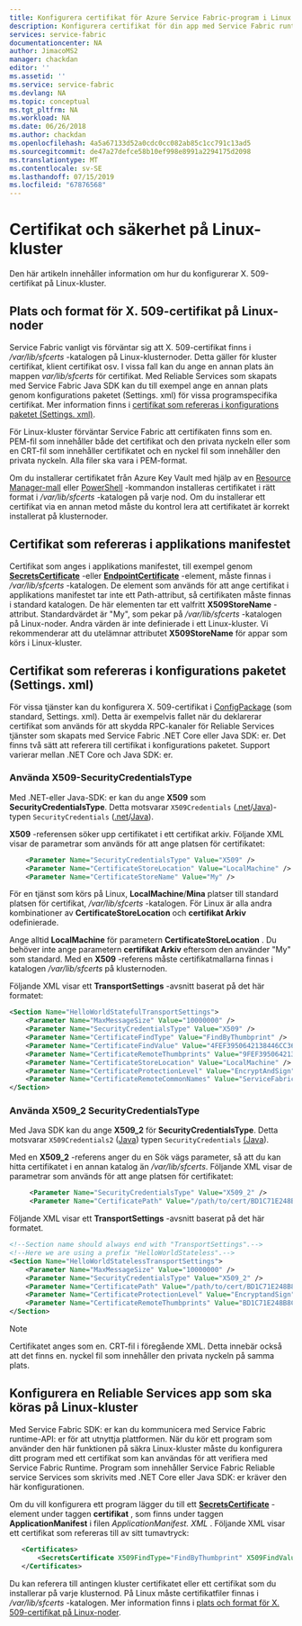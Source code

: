 ```yaml
---
title: Konfigurera certifikat för Azure Service Fabric-program i Linux | Microsoft Docs
description: Konfigurera certifikat för din app med Service Fabric runtime på ett Linux-kluster
services: service-fabric
documentationcenter: NA
author: JimacoMS2
manager: chackdan
editor: ''
ms.assetid: ''
ms.service: service-fabric
ms.devlang: NA
ms.topic: conceptual
ms.tgt_pltfrm: NA
ms.workload: NA
ms.date: 06/26/2018
ms.author: chackdan
ms.openlocfilehash: 4a5a67133d52a0cdc0cc082ab85c1cc791c13ad5
ms.sourcegitcommit: de47a27defce58b10ef998e8991a2294175d2098
ms.translationtype: MT
ms.contentlocale: sv-SE
ms.lasthandoff: 07/15/2019
ms.locfileid: "67876568"
---
```

# <a name="certificates-and-security-on-linux-clusters"></a>Certifikat och säkerhet på Linux-kluster

Den här artikeln innehåller information om hur du konfigurerar X. 509-certifikat på Linux-kluster.

## <a name="location-and-format-of-x509-certificates-on-linux-nodes"></a>Plats och format för X. 509-certifikat på Linux-noder

Service Fabric vanligt vis förväntar sig att X. 509-certifikat finns i */var/lib/sfcerts* -katalogen på Linux-klusternoder. Detta gäller för kluster certifikat, klient certifikat osv. I vissa fall kan du ange en annan plats än mappen *var/lib/sfcerts* för certifikat. Med Reliable Services som skapats med Service Fabric Java SDK kan du till exempel ange en annan plats genom konfigurations paketet (Settings. xml) för vissa programspecifika certifikat. Mer information finns i [certifikat som refereras i konfigurations paketet (Settings. xml)](#certificates-referenced-in-the-configuration-package-settingsxml).

För Linux-kluster förväntar Service Fabric att certifikaten finns som en. PEM-fil som innehåller både det certifikat och den privata nyckeln eller som en CRT-fil som innehåller certifikatet och en nyckel fil som innehåller den privata nyckeln. Alla filer ska vara i PEM-format. 

Om du installerar certifikatet från Azure Key Vault med hjälp av en [Resource Manager-mall](./service-fabric-cluster-creation-create-template.md) eller [PowerShell](https://docs.microsoft.com/powershell/module/azurerm.servicefabric/?view=latest#service_fabric) -kommandon installeras certifikatet i rätt format i */var/lib/sfcerts* -katalogen på varje nod. Om du installerar ett certifikat via en annan metod måste du kontrol lera att certifikatet är korrekt installerat på klusternoder.

## <a name="certificates-referenced-in-the-application-manifest"></a>Certifikat som refereras i applikations manifestet

Certifikat som anges i applikations manifestet, till exempel genom [**SecretsCertificate**](https://docs.microsoft.com/azure/service-fabric/service-fabric-service-model-schema-elements#secretscertificate-element) -eller [**EndpointCertificate**](https://docs.microsoft.com/azure/service-fabric/service-fabric-service-model-schema-elements#endpointcertificate-element) -element, måste finnas i */var/lib/sfcerts* -katalogen. De element som används för att ange certifikat i applikations manifestet tar inte ett Path-attribut, så certifikaten måste finnas i standard katalogen. De här elementen tar ett valfritt **X509StoreName** -attribut. Standardvärdet är "My", som pekar på */var/lib/sfcerts* -katalogen på Linux-noder. Andra värden är inte definierade i ett Linux-kluster. Vi rekommenderar att du utelämnar attributet **X509StoreName** för appar som körs i Linux-kluster. 

## <a name="certificates-referenced-in-the-configuration-package-settingsxml"></a>Certifikat som refereras i konfigurations paketet (Settings. xml)

För vissa tjänster kan du konfigurera X. 509-certifikat i [ConfigPackage](./service-fabric-application-and-service-manifests.md) (som standard, Settings. xml). Detta är exempelvis fallet när du deklarerar certifikat som används för att skydda RPC-kanaler för Reliable Services tjänster som skapats med Service Fabric .NET Core eller Java SDK: er. Det finns två sätt att referera till certifikat i konfigurations paketet. Support varierar mellan .NET Core och Java SDK: er.

### <a name="using-x509-securitycredentialstype"></a>Använda X509-SecurityCredentialsType

Med .NET-eller Java-SDK: er kan du ange **X509** som **SecurityCredentialsType**. Detta motsvarar `X509Credentials` ([.net](https://msdn.microsoft.com/library/system.fabric.x509credentials.aspx)/[Java](https://docs.microsoft.com/java/api/system.fabric.x509credentials))-typen `SecurityCredentials` ([.net](https://msdn.microsoft.com/library/system.fabric.securitycredentials.aspx)/[Java](https://docs.microsoft.com/java/api/system.fabric.securitycredentials)).

**X509** -referensen söker upp certifikatet i ett certifikat arkiv. Följande XML visar de parametrar som används för att ange platsen för certifikatet:

```xml
    <Parameter Name="SecurityCredentialsType" Value="X509" />
    <Parameter Name="CertificateStoreLocation" Value="LocalMachine" />
    <Parameter Name="CertificateStoreName" Value="My" />
```

För en tjänst som körs på Linux, **LocalMachine**/**Mina** platser till standard platsen för certifikat, */var/lib/sfcerts* -katalogen. För Linux är alla andra kombinationer av **CertificateStoreLocation** och **certifikat Arkiv** odefinierade. 

Ange alltid **LocalMachine** för parametern **CertificateStoreLocation** . Du behöver inte ange parametern **certifikat Arkiv** eftersom den använder "My" som standard. Med en **X509** -referens måste certifikatmallarna finnas i katalogen */var/lib/sfcerts* på klusternoden.  

Följande XML visar ett **TransportSettings** -avsnitt baserat på det här formatet:

```xml
<Section Name="HelloWorldStatefulTransportSettings">
    <Parameter Name="MaxMessageSize" Value="10000000" />
    <Parameter Name="SecurityCredentialsType" Value="X509" />
    <Parameter Name="CertificateFindType" Value="FindByThumbprint" />
    <Parameter Name="CertificateFindValue" Value="4FEF3950642138446CC364A396E1E881DB76B48C" />
    <Parameter Name="CertificateRemoteThumbprints" Value="9FEF3950642138446CC364A396E1E881DB76B483" />
    <Parameter Name="CertificateStoreLocation" Value="LocalMachine" />
    <Parameter Name="CertificateProtectionLevel" Value="EncryptAndSign" />
    <Parameter Name="CertificateRemoteCommonNames" Value="ServiceFabric-Test-Cert" />
</Section>
```

### <a name="using-x5092-securitycredentialstype"></a>Använda X509_2 SecurityCredentialsType

Med Java SDK kan du ange **X509_2** för **SecurityCredentialsType**. Detta motsvarar `X509Credentials2` ([Java](https://docs.microsoft.com/java/api/system.fabric.x509credentials2)) typen `SecurityCredentials` [(Java](https://docs.microsoft.com/java/api/system.fabric.securitycredentials)). 

Med en **X509_2** -referens anger du en Sök vägs parameter, så att du kan hitta certifikatet i en annan katalog än */var/lib/sfcerts*.  Följande XML visar de parametrar som används för att ange platsen för certifikatet: 

```xml
     <Parameter Name="SecurityCredentialsType" Value="X509_2" />
     <Parameter Name="CertificatePath" Value="/path/to/cert/BD1C71E248B8C6834C151174DECDBDC02DE1D954.crt" />
```

Följande XML visar ett **TransportSettings** -avsnitt baserat på det här formatet.

```xml
<!--Section name should always end with "TransportSettings".-->
<!--Here we are using a prefix "HelloWorldStateless".-->
<Section Name="HelloWorldStatelessTransportSettings">
    <Parameter Name="MaxMessageSize" Value="10000000" />
    <Parameter Name="SecurityCredentialsType" Value="X509_2" />
    <Parameter Name="CertificatePath" Value="/path/to/cert/BD1C71E248B8C6834C151174DECDBDC02DE1D954.crt" />
    <Parameter Name="CertificateProtectionLevel" Value="EncryptandSign" />
    <Parameter Name="CertificateRemoteThumbprints" Value="BD1C71E248B8C6834C151174DECDBDC02DE1D954" />
</Section>
```

> [!NOTE]
> Certifikatet anges som en. CRT-fil i föregående XML. Detta innebär också att det finns en. nyckel fil som innehåller den privata nyckeln på samma plats.

## <a name="configure-a-reliable-services-app-to-run-on-linux-clusters"></a>Konfigurera en Reliable Services app som ska köras på Linux-kluster

Med Service Fabric SDK: er kan du kommunicera med Service Fabric runtime-API: er för att utnyttja plattformen. När du kör ett program som använder den här funktionen på säkra Linux-kluster måste du konfigurera ditt program med ett certifikat som kan användas för att verifiera med Service Fabric Runtime. Program som innehåller Service Fabric Reliable service Services som skrivits med .NET Core eller Java SDK: er kräver den här konfigurationen. 

Om du vill konfigurera ett program lägger du till ett [**SecretsCertificate**](https://docs.microsoft.com/azure/service-fabric/service-fabric-service-model-schema-elements#secretscertificate-element) -element under taggen **certifikat** , som finns under taggen **ApplicationManifest** i filen *ApplicationManifest. XML* . Följande XML visar ett certifikat som refereras till av sitt tumavtryck: 

```xml
   <Certificates>
       <SecretsCertificate X509FindType="FindByThumbprint" X509FindValue="0A00AA0AAAA0AAA00A000000A0AA00A0AAAA00" />
   </Certificates>   
```

Du kan referera till antingen kluster certifikatet eller ett certifikat som du installerar på varje klusternod. På Linux måste certifikatfiler finnas i */var/lib/sfcerts* -katalogen. Mer information finns i [plats och format för X. 509-certifikat på Linux-noder](#location-and-format-of-x509-certificates-on-linux-nodes).



